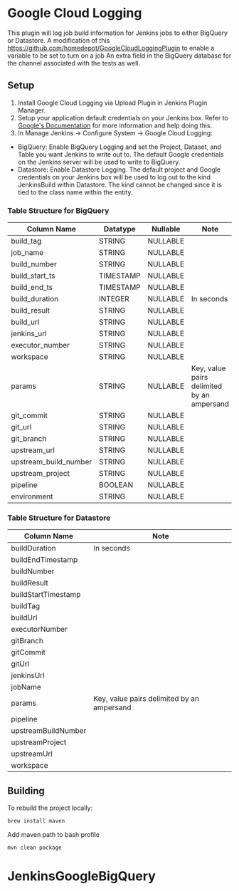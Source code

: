# Google Cloud Logging
This plugin will log job build information for Jenkins jobs to either BigQuery or Datastore. 
A modification of this https://github.com/homedepot/GoogleCloudLoggingPlugin to enable a variable to be set to turn on a job
An extra field in the BigQuery database for the channel associated with the tests as well.

## Setup
1. Install Google Cloud Logging via Upload Plugin in Jenkins Plugin Manager.
2. Setup your application default credentials on your Jenkins box. Refer to [Google's Documentation](https://developers.google.com/identity/protocols/application-default-credentials) for more information and help doing this.
2. In Manage Jenkins -> Configure System -> Google Cloud Logging:
 - BigQuery: Enable BigQuery Logging and set the Project, Dataset, and Table you want Jenkins to write out to. The default Google credentials on the Jenkins server will be used to write to BigQuery.
 - Datastore: Enable Datastore Logging. The default project and Google credentials on your Jenkins box will be used to log out to the kind JenkinsBuild within Datastore. The kind cannot be changed since it is tied to the class name within the entity.

### Table Structure for BigQuery

| Column Name        | Datatype    | Nullable  | Note |
| ------------- |-------------| -----| ----|
| build_tag	| STRING	| NULLABLE ||	
| job_name	| STRING	| NULLABLE ||
| build_number	| STRING	| NULLABLE ||
| build_start_ts	| TIMESTAMP	| NULLABLE ||	
| build_end_ts	| TIMESTAMP	| NULLABLE ||	
| build_duration	| INTEGER	| NULLABLE |In seconds|
| build_result	| STRING	| NULLABLE ||	
| build_url	| STRING	| NULLABLE ||	
| jenkins_url	| STRING	| NULLABLE ||
| executor_number	| STRING	| NULLABLE ||
| workspace	| STRING	| NULLABLE ||	
| params	| STRING	| NULLABLE |Key, value pairs delimited by an ampersand|
| git_commit	| STRING	| NULLABLE ||
| git_url	| STRING	| NULLABLE ||	
| git_branch	| STRING	| NULLABLE ||
| upstream_url	| STRING	| NULLABLE ||
| upstream_build_number		| STRING	| NULLABLE ||
| upstream_project	| STRING	| NULLABLE ||
| pipeline	| BOOLEAN	| NULLABLE ||
| environment	| STRING	| NULLABLE	||

### Table Structure for Datastore
| Column Name| Note |
| --- |---|
| buildDuration	|In seconds|
| buildEndTimestamp	||
| buildNumber	||
| buildResult	||
| buildStartTimestamp ||
| buildTag ||
| buildUrl	||
| executorNumber	||
| gitBranch	||
| gitCommit	||
| gitUrl	||
| jenkinsUrl	||
| jobName	||
| params	|Key, value pairs delimited by an ampersand|
| pipeline	||
| upstreamBuildNumber||
| upstreamProject	||
| upstreamUrl	||
| workspace	||

## Building
To rebuild the project locally:

```bash
brew install maven
```
Add maven path to bash profile
```bash
mvn clean package
```
# JenkinsGoogleBigQuery
